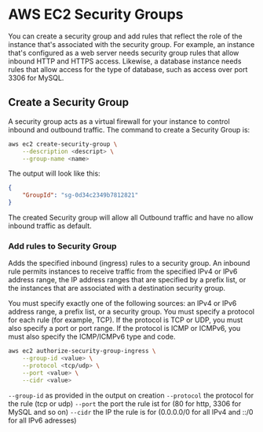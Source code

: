 # AWS EC2 Security Groups

You can create a security group and add rules that reflect the role of the instance that's associated with the security group. For example, an instance that's configured as a web server needs security group rules that allow inbound HTTP and HTTPS access. Likewise, a database instance needs rules that allow access for the type of database, such as access over port 3306 for MySQL.

## Create a Security Group
A security group acts as a virtual firewall for your instance to control inbound and outbound traffic. The command to create a Security Group is:
```bash
aws ec2 create-security-group \
	--description <descript> \
	--group-name <name>
```
The output will look like this:
```JSON
{
    "GroupId": "sg-0d34c2349b7812821"
}
```
The created Security group will allow all Outbound traffic and have no allow inbound traffic as default.

### Add rules to Security Group
Adds the specified inbound (ingress) rules to a security group.
An inbound rule permits instances to receive traffic from the specified IPv4 or IPv6 address range, the IP address ranges that are specified by a prefix list, or the instances that are associated with a destination security group.

You must specify exactly one of the following sources: an IPv4 or IPv6 address range, a prefix list, or a security group. You must specify a protocol for each rule (for example, TCP). If the protocol is TCP or UDP, you must also specify a port or port range. If the protocol is ICMP or ICMPv6, you must also specify the ICMP/ICMPv6 type and code.

```bash
aws ec2 authorize-security-group-ingress \
	--group-id <value> \
	--protocol <tcp/udp> \
	--port <value> \
	--cidr <value>
```
`--group-id` as provided in the output on creation
`--protocol` the protocol for the rule (tcp or udp)
`--port` the port the rule ist for (80 for http, 3306 for MySQL and so on)
`--cidr` the IP the rule is for (0.0.0.0/0 for all IPv4 and ::/0 for all IPv6 adresses)
